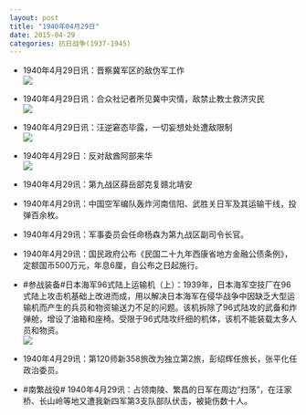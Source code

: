 ```yaml
---
layout: post
title: "1940年04月29日"
date: 2015-04-29
categories: 抗日战争(1937-1945)
---
```


<meta name="referrer" content="no-referrer" />

- 1940年4月29日讯：晋察冀军区的敌伪军工作 <br/><img src="https://ww2.sinaimg.cn/large/aca367d8jw1ermuxhma4qj20hr11fwow.jpg" />

- 1940年4月29日讯：合众社记者所见冀中灾情，敌禁止教士救济灾民 <br/><img src="https://ww4.sinaimg.cn/large/aca367d8jw1ermt7ts4xhj20hx0cajtb.jpg" />

- 1940年4月29日讯：汪逆窘态毕露，一切妄想处处遭敌限制 <br/><img src="https://ww1.sinaimg.cn/large/aca367d8jw1ermrh9wf6oj20dj0cfdh9.jpg" />

- 1940年4月29日：反对敌酋阿部来华 <br/><img src="https://ww4.sinaimg.cn/large/aca367d8jw1ermpqovf4wj211g0hkwkz.jpg" />

- 1940年4月29讯：第九战区薛岳部克复赣北靖安 

- 1940年4月29讯：中国空军编队轰炸河南信阳、武胜关日军及其运输干线，投弹百余枚。 

- 1940年4月29讯：军事委员会任命杨森为第九战区副司令长官。 

- 1940年4月29讯：国民政府公布《民国二十九年西康省地方金融公债条例》，定额国币500万元，年息6厘，自公布之日起施行。 

- #参战装备#日本海军96式陆上运输机（上）：1939年，日本海军空技厂在96式陆上攻击机基础上改进而成，用以解决日本海军在侵华战争中因缺乏大型运输机而产生的兵员和物资输送力不足的问题。该机拆除了96式陆攻的武备和炸弹舱，增设了油箱和座椅。受限于96式陆攻纤细的机体，该机不能装载太多人员和物资。 <br/><img src="https://ww2.sinaimg.cn/large/aca367d8jw1erm7j00erjj20gt05cq3g.jpg" />

- 1940年4月29讯：第120师新358旅改为独立第2旅，彭绍辉任旅长，张平化任政治委员。 

- #南繁战役# 1940年4月29讯：占领南陵、繁昌的日军在周边“扫荡”，在汪家桥、长山岭等地又遭我新四军第3支队部队伏击，被毙伤数十人。 

